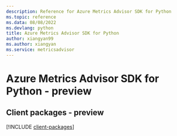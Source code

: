 ```yaml
---
description: Reference for Azure Metrics Advisor SDK for Python
ms.topic: reference
ms.data: 08/08/2022
ms.devlang: python
title: Azure Metrics Advisor SDK for Python
author: xiangyan99
ms.author: xiangyan
ms.service: metricsadvisor
---
```

# Azure Metrics Advisor SDK for Python - preview

## Client packages - preview
[!INCLUDE [client-packages](metrics-advisor-client-index.md)]
